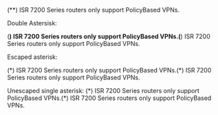 (**) ISR 7200 Series routers only support PolicyBased VPNs.

Double Astersisk:

<span data-ttu-id="ccf6f-101">(**) ISR 7200 Series routers only support PolicyBased VPNs.</span><span class="sxs-lookup"><span data-stu-id="ccf6f-101">(**) ISR 7200 Series routers only support PolicyBased VPNs.</span></span>

Escaped asterisk:

<span data-ttu-id="175cb-101">(\*) ISR 7200 Series routers only support PolicyBased VPNs.</span><span class="sxs-lookup"><span data-stu-id="175cb-101">(\*) ISR 7200 Series routers only support PolicyBased VPNs.</span></span>


Unescaped single asterisk:
<span data-ttu-id="175cb-101">(*) ISR 7200 Series routers only support PolicyBased VPNs.</span><span class="sxs-lookup"><span data-stu-id="175cb-101">(\*) ISR 7200 Series routers only support PolicyBased VPNs.</span></span>

